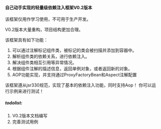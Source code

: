 #### 自己动手实现的轻量级依赖注入框架V0.2版本
该框架仅用作学习使用，不可用于生产开发。

V0.2版本大量重构，项目结构更加合理。

该框架具有如下功能：
1. 可以通过注解标记组件类，被标记的类会被扫描并添加到容器中。
2. 解析组件类的依赖关系，进行依赖注入。
3. 解决组件类相互引用等异常情况。
4. 根据组件注解的描述信息，返回单例对象，或者返回新的对象。
5. AOP功能实现，并支持通过ProxyFactoryBean和Aspect注解配置

该框架遵从jsr330规范，实现了基本的依赖注入功能，同时支持Aop！
你可以运行示例来进行测试！

##### todolist:
1. V0.2版本文档编写
2. 完善测试用例

